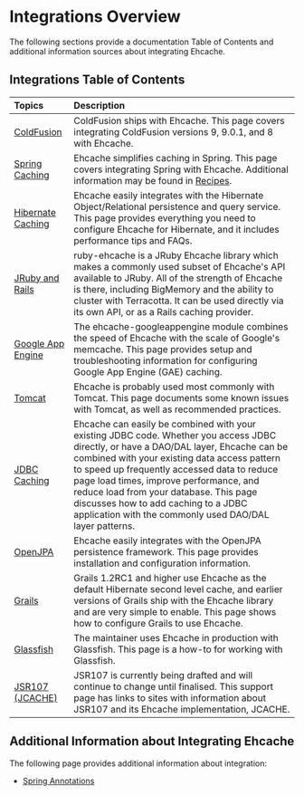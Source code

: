 ---
---

# Integrations Overview

The following sections provide a documentation Table of Contents and additional information sources about integrating Ehcache.

## Integrations Table of Contents

| Topics | Description |
|:-------|:------------|
|[ColdFusion](/documentation/2.8/integrations/coldfusion.html)|ColdFusion ships with Ehcache. This page covers integrating ColdFusion versions 9, 9.0.1, and 8 with Ehcache.|
|[Spring Caching](/documentation/2.8/integrations/spring.html)|Ehcache simplifies caching in Spring. This page covers integrating Spring with Ehcache. Additional information may be found in [Recipes](/documentation/2.8/recipes/spring-annotations).|
|[Hibernate Caching](/documentation/2.8/integrations/hibernate.html)|Ehcache easily integrates with the Hibernate Object/Relational persistence and query service. This page provides everything you need to configure Ehcache for Hibernate, and it includes performance tips and FAQs. |
|[JRuby and Rails](/documentation/2.8/integrations/jruby.html)|ruby-ehcache is a JRuby Ehcache library which makes a commonly used subset of Ehcache's API available to JRuby. All of the strength of Ehcache is there, including BigMemory and the ability to cluster with Terracotta. It can be used directly via its own API, or as a Rails caching provider.|
|[Google App Engine](/documentation/2.8/integrations/googleappengine.html)|The ehcache-googleappengine module combines the speed of Ehcache with the scale of Google's memcache. This page provides setup and troubleshooting information for configuring Google App Engine (GAE) caching.|
|[Tomcat](/documentation/2.8/integrations/tomcat.html)|Ehcache is probably used most commonly with Tomcat. This page documents some known issues with Tomcat, as well as recommended practices.|
|[JDBC Caching](/documentation/2.8/integrations/jdbc.html)|Ehcache can easily be combined with your existing JDBC code. Whether you access JDBC directly, or have a DAO/DAL layer, Ehcache can be combined with your existing data access pattern to speed up frequently accessed data to reduce page load times, improve performance, and reduce load from your database. This page discusses how to add caching to a JDBC application with the commonly used DAO/DAL layer patterns.|
|[OpenJPA](/documentation/2.8/integrations/openjpa-provider.html)|Ehcache easily integrates with the OpenJPA persistence framework. This page provides installation and configuration information.|
|[Grails](/documentation/2.8/integrations/grails.html)|Grails 1.2RC1 and higher use Ehcache as the default Hibernate second level cache, and earlier versions of Grails ship with the Ehcache library and are very simple to enable. This page shows how to configure Grails to use Ehcache.|
|[Glassfish](/documentation/2.8/integrations/glassfish.html)|The maintainer uses Ehcache in production with Glassfish. This page is a how-to for working with Glassfish.|
|[JSR107 (JCACHE)](/documentation/2.8/integrations/jsr107.html)|JSR107 is currently being drafted and will continue to change until finalised. This support page has links to sites with information about JSR107 and its Ehcache implementation, JCACHE.|


## Additional Information about Integrating Ehcache
The following page provides additional information about integration:

* [Spring Annotations](/documentation/2.8/recipes/spring-annotations.html)
